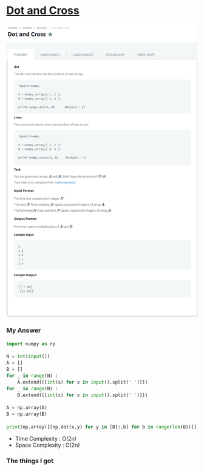 # [Dot and Cross](https://www.hackerrank.com/challenges/np-dot-and-cross/problem?h_r=next-challenge&h_v=zen)

![image](Problem.png)



### My Answer

```python
import numpy as np

N = int(input())
A = []
B = []
for _ in range(N) : 
    A.extend([[int(x) for x in input().split(' ')]])
for _ in range(N) : 
    B.extend([[int(x) for x in input().split(' ')]])
    
A = np.array(A)
B = np.array(B)

print(np.array([[np.dot(x,y) for y in [B[:,b] for b in range(len(B))]] for x in [A[a,:] for a in range(len(A))]]))
```

* Time Complexity : O(2n)
* Space Complexity : O(2n)



### The things I got
